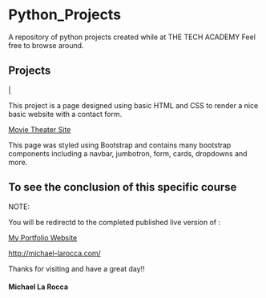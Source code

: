 # Python_Projects
A repository of python projects created while at THE TECH ACADEMY
Feel free to browse around.

## Projects

[ | ](https://github.com/Michael1388/HTML_CSS_projects/blob/main/COURSEWORK/BOOTSTRAP/Basic_HTML_Website/PROJECT/index.html)

This project is a page designed using basic HTML and CSS to render a nice basic website with a contact form.

[Movie Theater Site](https://github.com/Michael1388/HTML_CSS_projects/blob/main/COURSEWORK/BOOTSTRAP/Bootstrap4_project/academy_cinemas.html)

This page was styled using Bootstrap and contains many bootstrap components including a navbar, jumbotron, form, cards, dropdowns and more.

## To see the conclusion of this specific course

NOTE: 


You will be redirectd to the completed published live version of :

[My Portfolio Website](http://michael-larocca.com/)

 http://michael-larocca.com/ 

Thanks for visiting and have a great day!!

#### Michael La Rocca
